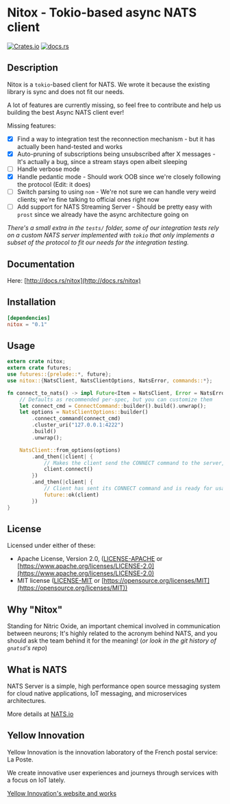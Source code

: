 # Nitox - Tokio-based async NATS client

[![Crates.io](https://img.shields.io/crates/v/nitox.svg)](https://crates.io/crates/nitox)
[![docs.rs](https://docs.rs/nitox/badge.svg)](https://docs.rs/nitox)

## Description

Nitox is a `tokio`-based client for NATS. We wrote it because the existing library is sync and does not fit our needs.

A lot of features are currently missing, so feel free to contribute and help us building the best Async NATS client ever!

Missing features:

- [x] Find a way to integration test the reconnection mechanism - but it has actually been hand-tested and works
- [x] Auto-pruning of subscriptions being unsubscribed after X messages - It's actually a bug, since a stream stays open albeit sleeping
- [ ] Handle verbose mode
- [x] Handle pedantic mode - Should work OOB since we're closely following the protocol (Edit: it does)
- [ ] Switch parsing to using `nom` - We're not sure we can handle very weird clients; we're fine talking to official ones right now
- [ ] Add support for NATS Streaming Server - Should be pretty easy with `prost` since we already have the async architecture going on

*There's a small extra in the `tests/` folder, some of our integration tests rely on a custom NATS server implemented with `tokio` that only implements a subset of the protocol to fit our needs for the integration testing.*

## Documentation

Here: [http://docs.rs/nitox](http://docs.rs/nitox)

## Installation

```toml
[dependencies]
nitox = "0.1"
```

## Usage

```rust
extern crate nitox;
extern crate futures;
use futures::{prelude::*, future};
use nitox::{NatsClient, NatsClientOptions, NatsError, commands::*};

fn connect_to_nats() -> impl Future<Item = NatsClient, Error = NatsError> {
    // Defaults as recommended per-spec, but you can customize them
    let connect_cmd = ConnectCommand::builder().build().unwrap();
    let options = NatsClientOptions::builder()
        .connect_command(connect_cmd)
        .cluster_uri("127.0.0.1:4222")
        .build()
        .unwrap();

    NatsClient::from_options(options)
        .and_then(|client| {
            // Makes the client send the CONNECT command to the server, but it's usable as-is if needed
            client.connect()
        })
        .and_then(|client| {
            // Client has sent its CONNECT command and is ready for usage
            future::ok(client)
        })
}
```

## License

Licensed under either of these:

- Apache License, Version 2.0, ([LICENSE-APACHE](LICENSE-APACHE) or
   [https://www.apache.org/licenses/LICENSE-2.0](https://www.apache.org/licenses/LICENSE-2.0)
- MIT license ([LICENSE-MIT](LICENSE-MIT) or
   [https://opensource.org/licenses/MIT](https://opensource.org/licenses/MIT))

## Why "Nitox"

Standing for Nitric Oxide, an important chemical involved in communication between neurons; It's highly related to the acronym behind NATS, and you should ask the team behind it for the meaning! (*or look in the git history of `gnatsd`'s repo*)

## What is NATS

NATS Server is a simple, high performance open source messaging system for cloud native applications, IoT messaging, and microservices architectures.

More details at [NATS.io](https://nats.io/)

## Yellow Innovation

Yellow Innovation is the innovation laboratory of the French postal service: La Poste.

We create innovative user experiences and journeys through services with a focus on IoT lately.

[Yellow Innovation's website and works](http://yellowinnovation.fr/en/)
